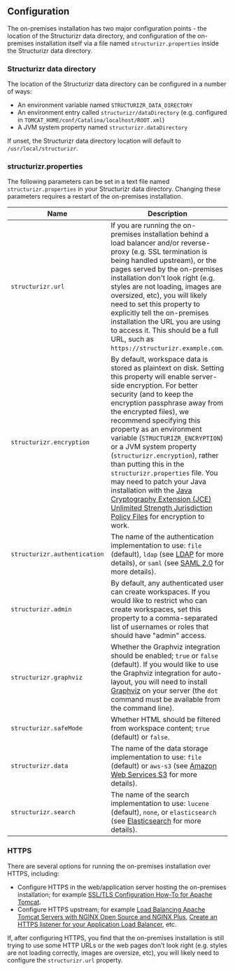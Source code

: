 ## Configuration

The on-premises installation has two major configuration points - the location of the Structurizr data directory,
and configuration of the on-premises installation itself via a file named `structurizr.properties` inside the Structurizr data directory.

### Structurizr data directory

The location of the Structurizr data directory can be configured in a number of ways:

- An environment variable named `STRUCTURIZR_DATA_DIRECTORY`
- An environment entry called `structurizr/dataDirectory` (e.g. configured in `TOMCAT_HOME/conf/Catalina/localhost/ROOT.xml`)
- A JVM system property named `structurizr.dataDirectory`

If unset, the Structurizr data directory location will default to `/usr/local/structurizr`.

### structurizr.properties

The following parameters can be set in a text file named `structurizr.properties` in your Structurizr data directory.
Changing these parameters requires a restart of the on-premises installation.

| Name        | Description |
| ----------- | ----------- |
| `structurizr.url`      | If you are running the on-premises installation behind a load balancer and/or reverse-proxy (e.g. SSL termination is being handled upstream), or the pages served by the on-premises installation don't look right (e.g. styles are not loading, images are oversized, etc), you will likely need to set this property to explicitly tell the on-premises installation the URL you are using to access it. This should be a full URL, such as `https://structurizr.example.com`.       |
| `structurizr.encryption` | By default, workspace data is stored as plaintext on disk. Setting this property will enable server-side encryption. For better security (and to keep the encryption passphrase away from the encrypted files), we recommend specifying this property as an environment variable (`STRUCTURIZR_ENCRYPTION`) or a JVM system property (`structurizr.encryption`), rather than putting this in the `structurizr.properties` file. You may need to patch your Java installation with the [Java Cryptography Extension (JCE) Unlimited Strength Jurisdiction Policy Files](https://www.oracle.com/technetwork/java/javase/downloads/jce8-download-2133166.html) for encryption to work. |
| `structurizr.authentication` | The name of the authentication implementation to use: `file` (default), `ldap` (see [LDAP](04-authentication.md#ldap) for more details), or `saml` (see [SAML 2.0](04-authentication.md#saml-20) for more details). |
| `structurizr.admin` | By default, any authenticated user can create workspaces. If you would like to restrict who can create workspaces, set this property to a comma-separated list of usernames or roles that should have "admin" access. |
| `structurizr.graphviz` | Whether the Graphviz integration should be enabled; `true` or `false` (default). If you would like to use the Graphviz integration for auto-layout, you will need to install [Graphviz](https://www.graphviz.org/download/) on your server (the `dot` command must be available from the command line). |
| `structurizr.safeMode` | Whether HTML should be filtered from workspace content; `true` (default) or `false`. |
| `structurizr.data` | The name of the data storage implementation to use: `file` (default) or `aws-s3` (see [Amazon Web Services S3](06-data-storage#amazon-web-services-s3) for more details). |
| `structurizr.search` | The name of the search implementation to use: `lucene` (default), `none`, or `elasticsearch` (see [Elasticsearch](06-data-storage#elasticsearch) for more details). |

### HTTPS

There are several options for running the on-premises installation over HTTPS, including:

- Configure HTTPS in the web/application server hosting the on-premises installation; for example [SSL/TLS Configuration How-To for Apache Tomcat](https://tomcat.apache.org/tomcat-9.0-doc/ssl-howto.html).
- Configure HTTPS upstream; for example [Load Balancing Apache Tomcat Servers with NGINX Open Source and NGINX Plus](https://docs.nginx.com/nginx/deployment-guides/load-balance-third-party/apache-tomcat/), [Create an HTTPS listener for your Application Load Balancer](https://docs.aws.amazon.com/elasticloadbalancing/latest/application/create-https-listener.html), etc.

If, after configuring HTTPS, you find that the on-premises installation is still trying to use some HTTP URLs
or the web pages don't look right (e.g. styles are not loading correctly, images are oversize, etc),
you will likely need to configure the `structurizr.url` property.